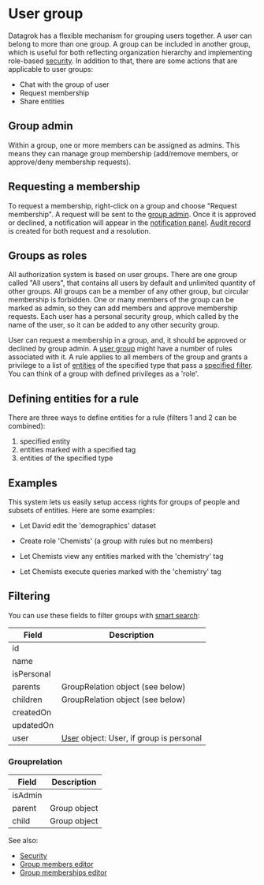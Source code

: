 <!-- TITLE: User group -->
<!-- SUBTITLE: -->

# User group

Datagrok has a flexible mechanism for grouping users together. A user can belong to more than one group. A group
can be included in another group, which is useful for both reflecting organization hierarchy and implementing 
role-based [security](security.md). In addition to that, there are some actions that are 
applicable to user groups:

* Chat with the group of user
* Request membership
* Share entities

## Group admin  
 
Within a group, one or more members can be assigned as admins. This means they can manage group membership (add/remove
members, or approve/deny membership requests). 
 
## Requesting a membership
 
To request a membership, right-click on a group and choose "Request membership". A request will be sent to the
[group admin](#markdown-header-group-admin). Once it is approved or declined, a notification will appear in the
[notification panel](user.md#profile). [Audit record](audit.md) is created 
for both request and a resolution.
    
## Groups as roles

All authorization system is based on user groups. There are one group called "All users", that contains all users by default and unlimited quantity of other groups.
All groups can be a member of any other group, but circular membership is forbidden.
One or many members of the group can be marked as admin, so they can add members and approve membership requests.
Each user has a personal security group, which called by the name of the user, so it can be added to any other security group.

User can request a membership in a group, and, it should be approved or declined by group admin.
A [user group](group.md) might have a number of rules associated with it. A rule applies to all members 
of the group and grants a privilege to a list of [entities](../overview/objects.md) of the specified type that pass a 
[specified filter](#defining-entities-for-a-rule.md). You can think of a group with defined privileges as a 'role'. 
 
## Defining entities for a rule

There are three ways to define entities for a rule (filters 1 and 2 can be combined):
1. specified entity
2. entities marked with a specified tag
3. entities of the specified type 

## Examples

This system lets us easily setup access rights for groups of people and subsets of entities. Here are some examples:

* Let David edit the 'demographics' dataset
* Create role 'Chemists' (a group with rules but no members)

* Let Chemists view any entities marked with the 'chemistry' tag
* Let Chemists execute queries marked with the 'chemistry' tag

## Filtering

You can use these fields to filter groups with [smart search](../overview/smart-search.md):

| Field       | Description                                        |
|-------------|----------------------------------------------------|
| id          |                                                    |
| name        |                                                    |
| isPersonal  |                                                    |
| parents     | GroupRelation object (see below)                   |
| children    | GroupRelation object (see below)                   |
| createdOn   |                                                    |
| updatedOn   |                                                    | 
| user        | [User](user.md) object: User, if group is personal |


### Grouprelation

  | Field       | Description                                        |
  |-------------|----------------------------------------------------|
  | isAdmin     |                                                    |
  | parent      | Group object                                       |
  | child       | Group object                                       |

See also:

  * [Security](security.md)
  * [Group members editor](edit-group-members.md)
  * [Group memberships editor](edit-group-memberships.md)
